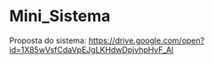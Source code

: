 # Mini_Sistema
Proposta do sistema: https://drive.google.com/open?id=1X85wVsfCdaVpEJgLKHdwDpjvhpHvF_Al

